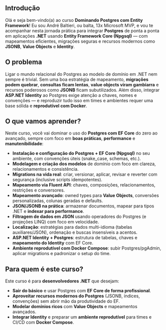 ## Introdução
Olá e seja bem-vindo(a) ao curso **Dominando Postgres com Entity Framework**! Eu sou André Baltieri, ou balta, 13x Microsoft MVP, e vou te acompanhar nesta jornada prática para integrar **Postgres** de ponta a ponta em aplicações **.NET** usando **Entity Framework Core (Npgsql)** — com mapeamentos eficientes, migrações seguras e recursos modernos como **JSONB**, **Value Objects** e **Identity**.

## O problema
Ligar o mundo relacional do Postgres ao modelo de domínio em .NET nem sempre é trivial. Sem uma boa estratégia de mapeamento, **migrações podem quebrar**, **consultas ficam lentas**, **value objects viram gambiarra** e recursos poderosos como **JSONB** ficam subutilizados. Além disso, integrar **ASP.NET Identity** ao Postgres exige atenção a chaves, nomes e convenções — e reproduzir tudo isso em times e ambientes requer uma base sólida e **reprodutível com Docker**.

## O que vamos aprender?
Neste curso, você vai dominar o uso do **Postgres com EF Core** do zero ao avançado, sempre com foco em **boas práticas**, **performance** e **manutenibilidade**:

* **Instalação e configuração do Postgres + EF Core (Npgsql)** no seu ambiente, com convenções úteis (snake\_case, schemas, etc.).
* **Modelagem e criação dos modelos** de domínio com foco em clareza, relacionamentos e consistência.
* **Migrations na vida real**: criar, versionar, aplicar, revisar e reverter com segurança (inclusive scripts idempotentes).
* **Mapeamento via Fluent API**: chaves, composições, relacionamentos, restrições e conversores.
* **Mapeamento avançado**: owned types para **Value Objects**, conversões personalizadas, colunas geradas e defaults.
* **JSON/JSONB na prática**: armazenar documentos, mapear para tipos .NET e **indexar para performance**.
* **Filtragem de dados em JSON** usando operadores do Postgres (e projeções LINQ) com foco em velocidade.
* **Localização**: estratégias para dados multi-idioma (tabelas auxiliares/JSON), ordenação e buscas insensíveis a acentos.
* **ASP.NET Identity + Postgres**: estrutura de tabelas, chaves e **mapeamento do Identity** com EF Core.
* **Ambiente reprodutível com Docker Compose**: subir Postgres/pgAdmin, aplicar migrations e padronizar o setup do time.

## Para quem é este curso?
Este curso é para **desenvolvedores .NET** que desejam:
* **Sair do básico** e usar Postgres com **EF Core de forma profissional**.
* **Aproveitar recursos modernos do Postgres** (JSONB, índices, convenções) sem abrir mão da produtividade do EF.
* **Modelar domínios ricos** com **Value Objects** e mapeamentos avançados.
* **Integrar Identity** e preparar um **ambiente reprodutível** para times e CI/CD com **Docker Compose**.
